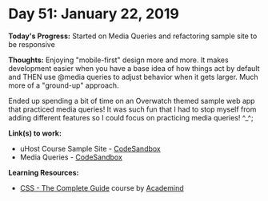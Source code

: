 # Day 51: January 22, 2019

**Today's Progress:** Started on Media Queries and refactoring sample site to be responsive

**Thoughts:** Enjoying "mobile-first" design more and more. It makes development easier when you have a base idea of how things act by default and THEN use @media queries to adjust behavior when it gets larger. Much more of a "ground-up" approach.

Ended up spending a bit of time on an Overwatch themed sample web app that practiced media queries! It was such fun that I had to stop myself from adding different features so I could focus on practicing media queries! ^_^;

**Link(s) to work:**
* uHost Course Sample Site - [CodeSandbox](https://codesandbox.io/embed/vm3qvyj283?view=preview)
* Media Queries - [CodeSandbox](https://codesandbox.io/embed/l7vy2qrw29?view=preview)

**Learning Resources:**
* [CSS - The Complete Guide](https://www.udemy.com/css-the-complete-guide-incl-flexbox-grid-sass/) course by [Academind](https://www.academind.com/)